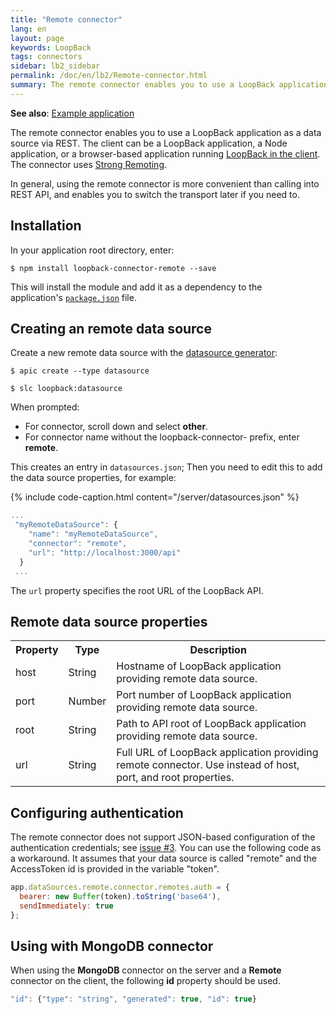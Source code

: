 ```yaml
---
title: "Remote connector"
lang: en
layout: page
keywords: LoopBack
tags: connectors
sidebar: lb2_sidebar
permalink: /doc/en/lb2/Remote-connector.html
summary: The remote connector enables you to use a LoopBack application as a data source via REST.
---
```


**See also**: [Example application](https://github.com/strongloop/loopback-example-connector/tree/remote)

The remote connector enables you to use a LoopBack application as a data source via REST.
The client can be a LoopBack application, a Node application, or a browser-based application running [LoopBack in the client](LoopBack-in-the-client.html).
The connector uses [Strong Remoting](Strong-Remoting.html).

In general, using the remote connector is more convenient than calling into REST API, and enables you to switch the transport later if you need to.

## Installation

In your application root directory, enter:

```shell
$ npm install loopback-connector-remote --save
```

This will install the module and add it as a dependency to the application's [`package.json`](package.json.html) file.

## Creating an remote data source

Create a new remote data source with the [datasource generator](Data-source-generator.html):

```shell
$ apic create --type datasource
```

```shell
$ slc loopback:datasource
```

When prompted:

* For connector, scroll down and select **other**.
* For connector name without the loopback-connector- prefix, enter **remote**.

This creates an entry in `datasources.json`; Then you need to edit this to add the data source properties, for example:

{% include code-caption.html content="/server/datasources.json" %}
```javascript
...
 "myRemoteDataSource": {
    "name": "myRemoteDataSource",
    "connector": "remote",
    "url": "http://localhost:3000/api"
  }
 ...
```

The `url` property specifies the root URL of the LoopBack API.

## Remote data source properties

<table>
  <tbody>
    <tr>
      <th>Property</th>
      <th>Type</th>
      <th>Description</th>
    </tr>
    <tr>
      <td>host</td>
      <td>String</td>
      <td>Hostname of <span>LoopBack</span> application <span>providing remote data source.</span></td>
    </tr>
    <tr>
      <td>port</td>
      <td>Number</td>
      <td>Port number of <span>LoopBack</span> application providing remote <span>data source</span>.</td>
    </tr>
    <tr>
      <td>root</td>
      <td>String</td>
      <td>Path to API root of <span>LoopBack application providing remote <span>data source</span>.</span></td>
    </tr>
    <tr>
      <td>url</td>
      <td>String</td>
      <td>Full URL of <span>LoopBack application providing remote connector.
        Use instead of host, port, and root properties.</span>
      </td>
    </tr>
  </tbody>
</table>

## Configuring authentication

The remote connector does not support JSON-based configuration of the authentication credentials; see [issue #3](https://github.com/strongloop/loopback-connector-remote/issues/3).
You can use the following code as a workaround. It assumes that your data source is called "remote" and the AccessToken id is provided in the variable "token".

```javascript
app.dataSources.remote.connector.remotes.auth = {
  bearer: new Buffer(token).toString('base64'),
  sendImmediately: true
};
```

## Using with MongoDB connector

When using the **MongoDB** connector on the server and a **Remote** connector on the client, the following **id** property should be used.

```javascript
"id": {"type": "string", "generated": true, "id": true}
```
